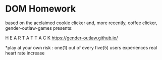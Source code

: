 # DOM Homework
based on the acclaimed cookie clicker and, more recently, coffee clicker, gender-outlaw-games presents:

H E A R T  A T T A C K
https://gender-outlaw.github.io/

*play at your own risk : one(1) out of every five(5) users experiences real heart rate increase 
